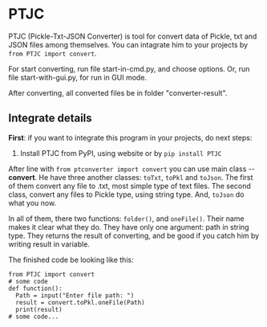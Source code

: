 # PTJC
PTJC (Pickle-Txt-JSON Converter) is tool for convert data of Pickle, txt and JSON files among themselves. You can intagrate him to your projects by
`from PTJC import convert`.

For start converting, run file start-in-cmd.py, and choose options. Or, run file start-with-gui.py, for run in GUI mode.

After converting, all converted files be in folder "converter-result".

## Integrate details

**First**: if you want to integrate this program in your projects, do next steps:
  1. Install PTJC from PyPI, using website or by `pip install PTJC`

After line with `from ptconverter import convert` you can use main class -- **convert**. He have three another classes: `toTxt`, `toPkl` and `toJson`. The first of them convert any file to .txt, most simple type of text files. The second class, convert any files to Pickle type, using string type. And, `toJson` do what you now.

In all of them, there two functions: `folder()`, and `oneFile()`. Their name makes it clear what they do. They have only one argument: path in string type. They returns the result of converting, and be good if you catch him by writing result in variable.

The finished code be looking like this:
```
from PTJC import convert
# some code
def function():
  Path = input("Enter file path: ")
  result = convert.toPkl.oneFile(Path)
  print(result)
# some code...
```
